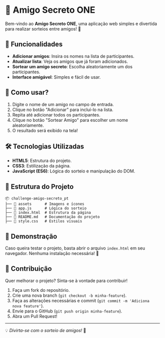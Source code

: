 # 🎁 Amigo Secreto ONE

Bem-vindo ao **Amigo Secreto ONE**, uma aplicação web simples e divertida para realizar sorteios entre amigos! 🎉

## 🚀 Funcionalidades

- **Adicionar amigos**: Insira os nomes na lista de participantes.
- **Atualizar lista**: Veja os amigos que já foram adicionados.
- **Sortear um amigo secreto**: Escolha aleatoriamente um dos participantes.
- **Interface amigável**: Simples e fácil de usar.

## 📌 Como usar?

1. Digite o nome de um amigo no campo de entrada.
2. Clique no botão "Adicionar" para incluí-lo na lista.
3. Repita até adicionar todos os participantes.
4. Clique no botão "Sortear Amigo" para escolher um nome aleatoriamente.
5. O resultado será exibido na tela!

## 🛠️ Tecnologias Utilizadas

- **HTML5**: Estrutura do projeto.
- **CSS3**: Estilização da página.
- **JavaScript (ES6)**: Lógica do sorteio e manipulação do DOM.

## 📂 Estrutura do Projeto

```
📦 challenge-amigo-secreto_pt
├── 📂 assets      # Imagens e ícones
├── 📜 app.js      # Lógica do sorteio
├── 📜 index.html  # Estrutura da página
├── 📜 README.md   # Documentação do projeto
├── 📜 style.css   # Estilos visuais
```

## 🎲 Demonstração

Caso queira testar o projeto, basta abrir o arquivo `index.html` em seu navegador. Nenhuma instalação necessária! 🚀

## 🤝 Contribuição

Quer melhorar o projeto? Sinta-se à vontade para contribuir!

1. Faça um fork do repositório.
2. Crie uma nova branch (`git checkout -b minha-feature`).
3. Faça as alterações necessárias e commit (`git commit -m 'Adiciona nova feature'`).
4. Envie para o GitHub (`git push origin minha-feature`).
5. Abra um Pull Request!


---

💡 *Divirta-se com o sorteio de amigos!* 🎁


